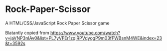 # Rock-Paper-Scissor
A HTML/CSS/JavaScript Rock Paper Scissor game

Blatantly copied from https://www.youtube.com/watch?v=jaVNP3nIAv0&list=PL7yVFEr1zqiRPVdyogP9m03fFWBsnM4WE&index=23&t=3592s
